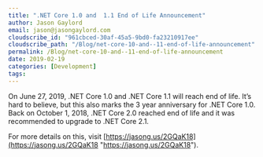 ```yaml
---
title: ".NET Core 1.0 and  1.1 End of Life Announcement"
author: Jason Gaylord
email: jason@jasongaylord.com
cloudscribe_id: "961cbced-30af-45a5-9bd0-fa23210917ee"
cloudscribe_path: "/Blog/net-core-10-and--11-end-of-life-announcement"
permalink: /Blog/net-core-10-and--11-end-of-life-announcement
date: 2019-02-19
categories: [Development]
tags: 
---
```


On June 27, 2019, .NET Core 1.0 and .NET Core 1.1 will reach end of life. It’s hard to believe, but this also marks the 3 year anniversary for .NET Core 1.0. Back on October 1, 2018, .NET Core 2.0 reached end of life and it was recommended to upgrade to .NET Core 2.1.

For more details on this, visit [https://jasong.us/2GQaK18](https://jasong.us/2GQaK18 "https://jasong.us/2GQaK18"). 
